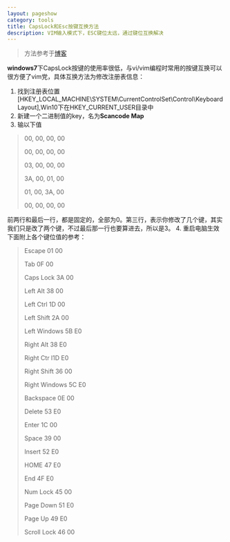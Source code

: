 ```yaml
---
layout: pageshow
category: tools
title: CapsLock和Esc按键互换方法
description: VIM输入模式下，ESC键位太远，通过键位互换解决
---
```



>方法参考于[博客](https://www.cnblogs.com/zhahw/p/5344290.html)  

**windows7**下CapsLock按键的使用率很低，与vi/vim编程时常用的<esc>按键互换可以很方便了vim党，具体互换方法为修改注册表信息：  
1. 找到注册表位置[HKEY_LOCAL_MACHINE\SYSTEM\CurrentControlSet\Control\Keyboard Layout],Win10下在HKEY_CURRENT_USER目录中
2. 新建一个二进制值的key，名为**Scancode Map**
3. 输以下值  
> 00, 00, 00, 00
> 
> 00, 00, 00, 00
> 
> 03, 00, 00, 00
> 
> 3A, 00, 01, 00
> 
> 01, 00, 3A, 00
> 
> 00, 00, 00, 00

 前两行和最后一行，都是固定的，全部为0。第三行，表示你修改了几个键，其实我们只是改了两个键，不过最后那一行也要算进去，所以是3。
4. 重启电脑生效
下面附上各个键位值的参考：

> Escape 01 00
>
> Tab 0F 00
>
>Caps Lock 3A 00
>
>Left Alt 38 00
>
>Left Ctrl 1D 00
>
>Left Shift 2A 00
>
>Left Windows 5B E0
>
>Right Alt 38 E0
>
>Right Ctr l1D E0
>
>Right Shift 36 00
>
>Right Windows 5C E0
>
>Backspace 0E 00
>
>Delete 53 E0
>
>Enter 1C 00
>
>Space 39 00
>
>Insert 52 E0
>
>HOME 47 E0
>
>End 4F E0
>
>Num Lock 45 00
>
>Page Down 51 E0
>
>Page Up 49 E0
>
>Scroll Lock 46 00

